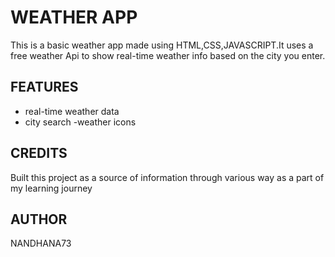 # WEATHER APP
This is a basic weather app made using HTML,CSS,JAVASCRIPT.It uses a free weather Api to show real-time weather info based on the city you enter.
## FEATURES
- real-time weather data
- city search
-weather icons
## CREDITS
Built this project as a source of information through various way as a part of my learning journey
## AUTHOR
NANDHANA73
